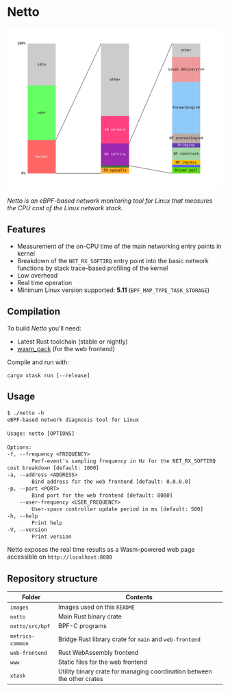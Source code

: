 # Netto

![Example output from Netto](images/online_boutique.svg)

_Netto is an eBPF-based network monitoring tool for Linux that measures the CPU cost of the Linux network stack._

## Features

 - Measurement of the on-CPU time of the main networking entry points in kernel
 - Breakdown of the `NET_RX_SOFTIRQ` entry point into the basic network functions by stack trace-based profiling of the kernel
 - Low overhead
 - Real time operation
 - Minimum Linux version supported: **5.11** (`BPF_MAP_TYPE_TASK_STORAGE`)

## Compilation

To build _Netto_ you'll need:
 - Latest Rust toolchain (stable or nightly)
 - [wasm_pack](https://rustwasm.github.io/wasm-pack/installer/) (for the web frontend)

Compile and run with:
    
    cargo xtask run [--release]

## Usage

    $ ./netto -h
    eBPF-based network diagnosis tool for Linux

    Usage: netto [OPTIONS]

    Options:
    -f, --frequency <FREQUENCY>
            Perf-event's sampling frequency in Hz for the NET_RX_SOFTIRQ cost breakdown [default: 1000]
    -a, --address <ADDRESS>
            Bind address for the web frontend [default: 0.0.0.0]
    -p, --port <PORT>
            Bind port for the web frontend [default: 8080]
        --user-frequency <USER_FREQUENCY>
            User-space controller update period in ms [default: 500]
    -h, --help
            Print help
    -V, --version
            Print version



Netto exposes the real time results as a Wasm-powered web page accessible on `http://localhost:8080`

## Repository structure

| Folder | Contents |
| - | - |
| `images` | Images used on this `README` |
| `netto` | Main Rust binary crate |
| `netto/src/bpf` | BPF-C programs |
| `metrics-common` | Bridge Rust library crate for `main` and `web-frontend` |
| `web-frontend` | Rust WebAssembly frontend |
| `www` | Static files for the web frontend |
| `xtask` | Utility binary crate for managing coordination between the other crates |
